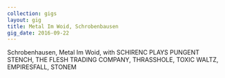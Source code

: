 ```yaml
---
collection: gigs
layout: gig
title: Metal Im Woid, Schrobenbausen
gig_date: 2016-09-22
---
```


Schrobenhausen, Metal Im Woid, with SCHIRENC PLAYS PUNGENT STENCH,
THE FLESH TRADING COMPANY,
THRASSHOLE,
TOXIC WALTZ,
EMPIRESFALL,
STONEM
